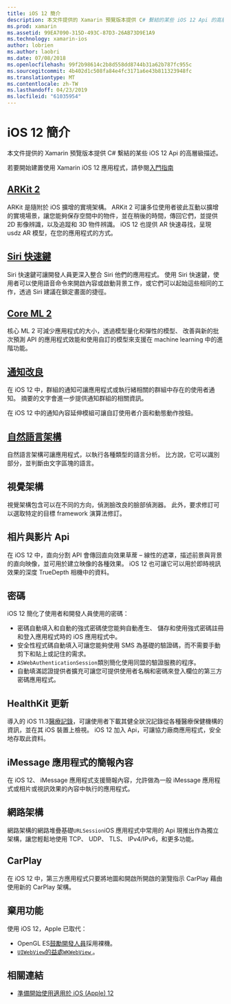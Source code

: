 ```yaml
---
title: iOS 12 簡介
description: 本文件提供的 Xamarin 預覽版本提供 C# 繫結的某些 iOS 12 Api 的高層級描述。
ms.prod: xamarin
ms.assetid: 99EA7090-315D-493C-87D3-26AB73D9E1A9
ms.technology: xamarin-ios
author: lobrien
ms.author: laobri
ms.date: 07/08/2018
ms.openlocfilehash: 99f2b98614c2b8d558dd8744b31a62b787fc955c
ms.sourcegitcommit: 4b402d1c508fa84e4fc3171a6e43b811323948fc
ms.translationtype: MT
ms.contentlocale: zh-TW
ms.lasthandoff: 04/23/2019
ms.locfileid: "61035954"
---
```

# <a name="introduction-to-ios-12"></a>iOS 12 簡介

本文件提供的 Xamarin 預覽版本提供 C# 繫結的某些 iOS 12 Api 的高層級描述。

若要開始建置使用 Xamarin iOS 12 應用程式，請參閱[入門指南](get-started.md)

## <a name="arkit-2arkit2md"></a>[ARKit 2](arkit2.md)

ARKit 是隨附於 iOS 擴增的實境架構。 ARKit 2 可讓多位使用者彼此互動以擴增的實境場景，讓您能夠保存空間中的物件，並在稍後的時間，傳回它們，並提供 2D 影像辨識，以及追蹤和 3D 物件辨識。 iOS 12 也提供 AR 快速尋找，呈現 usdz AR 模型，在您的應用程式的方式。

## <a name="siri-shortcutssiri-shortcutsmd"></a>[Siri 快速鍵](siri-shortcuts.md)

Siri 快速鍵可讓開發人員更深入整合 Siri 他們的應用程式。 使用 Siri 快速鍵，使用者可以使用語音命令來開啟內容或啟動背景工作，或它們可以起始這些相同的工作，透過 Siri 建議在鎖定畫面的捷徑。

## <a name="core-ml-2coremlmd"></a>[Core ML 2](coreml.md)

核心 ML 2 可減少應用程式的大小，透過模型量化和彈性的模型、 改善與新的批次預測 API 的應用程式效能和使用自訂的模型來支援在 machine learning 中的進階功能。

## <a name="notification-improvementsnotificationsindexmd"></a>[通知改良](notifications/index.md)

在 iOS 12 中，群組的通知可讓應用程式或執行緒相關的群組中存在的使用者通知。 摘要的文字會進一步提供通知群組的相關資訊。

在 iOS 12 中的通知內容延伸模組可讓自訂使用者介面和動態動作按鈕。

## <a name="natural-language-frameworknatural-languagemd"></a>[自然語言架構](natural-language.md)

自然語言架構可讓應用程式，以執行各種類型的語言分析。 比方說，它可以識別部分，並判斷由文字區塊的語言。

## <a name="vision-framework"></a>視覺架構

視覺架構包含可以在不同的方向，偵測臉改良的臉部偵測器。 此外，要求修訂可以選取特定的目標 framework 演算法修訂。

## <a name="photo-and-video-apis"></a>相片與影片 Api

在 iOS 12 中，直向分割 API 會傳回直向效果草蓆 – 線性的遮罩，描述前景與背景的直向映像，並可用於建立映像的各種效果。 iOS 12 也可讓它可以用於即時視訊效果的深度 TrueDepth 相機中的資料。

## <a name="passwords"></a>密碼

iOS 12 簡化了使用者和開發人員使用的密碼：

- 密碼自動填入和自動的強式密碼使您能夠自動產生、 儲存和使用強式密碼註冊和登入應用程式時的 iOS 應用程式中。
- 安全性程式碼自動填入可讓您能夠使用 SMS 為基礎的驗證碼，而不需要手動剪下和貼上或記住的需求。
- `ASWebAuthenticationSession`類別簡化使用同盟的驗證服務的程序。
- 自動填滿認證提供者擴充可讓您可提供使用者名稱和密碼來登入欄位的第三方密碼應用程式。

## <a name="healthkit-updates"></a>HealthKit 更新

導入的 iOS 11.3[醫療記錄](https://www.apple.com/healthcare/health-records/)，可讓使用者下載其健全狀況記錄從各種醫療保健機構的資訊，並在其 iOS 裝置上檢視。 iOS 12 加入 Api，可讓協力廠商應用程式，安全地存取此資料。

## <a name="imessage-app-presentation-contexts"></a>iMessage 應用程式的簡報內容

在 iOS 12、 iMessage 應用程式支援簡報內容，允許做為一般 iMessage 應用程式或相片或視訊效果的內容中執行的應用程式。

## <a name="network-framework"></a>網路架構

網路架構的網路堆疊基礎`URLSession`iOS 應用程式中常用的 Api 現推出作為獨立架構，讓您輕鬆地使用 TCP、 UDP、 TLS、 IPv4/IPv6，和更多功能。

## <a name="carplay"></a>CarPlay

在 iOS 12 中，第三方應用程式只要將地圖和開啟所開啟的瀏覽指示 CarPlay 藉由使用新的 CarPlay 架構。

## <a name="deprecations"></a>棄用功能

使用 iOS 12，Apple 已取代：

- OpenGL ES[鼓勵開發人員](https://developer.apple.com/ios/whats-new/)採用裸機。
- [`UIWebView`](xref:UIKit.UIWebView)[的益處`WKWebView` ](https://developer.apple.com/documentation/webkit/wkwebview?language=objc)。

## <a name="related-links"></a>相關連結

- [準備開始使用適用於 iOS (Apple) 12](https://developer.apple.com/ios/)
